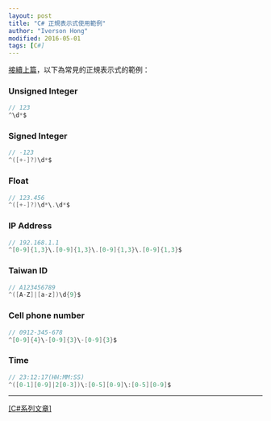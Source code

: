 ```yaml
---
layout: post
title: "C# 正規表示式使用範例"
author: "Iverson Hong"
modified: 2016-05-01
tags: [C#]
---
```


[接續上篇](http://iverson127.github.io/CSharp_Regex/)，以下為常見的正規表示式的範例：

### Unsigned Integer ###

~~~csharp
// 123
^\d*$ 
~~~

### Signed Integer ###

~~~csharp
// -123
^([+-]?)\d*$
~~~

### Float ###

~~~csharp
// 123.456
^([+-]?)\d*\.\d*$
~~~

### IP Address ###

~~~csharp
// 192.168.1.1
^[0-9]{1,3}\.[0-9]{1,3}\.[0-9]{1,3}\.[0-9]{1,3}$
~~~

### Taiwan ID ###

~~~csharp
// A123456789
^([A-Z]|[a-z])\d{9}$
~~~

### Cell phone number ###

~~~csharp
// 0912-345-678
^[0-9]{4}\-[0-9]{3}\-[0-9]{3}$
~~~

### Time ###

~~~csharp
// 23:12:17(HH:MM:SS)
^([0-1][0-9]|2[0-3])\:[0-5][0-9]\:[0-5][0-9]$
~~~

----------

[[C#系列文章]](http://iverson127.github.io/tags/#C#)
